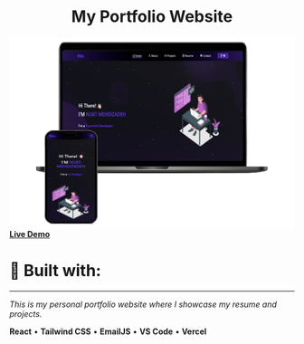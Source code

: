 <div align="center">
  <h1>My Portfolio Website</h1>
</div>

<div align="center">
  <img src="public/ReadMe Photo.png" alt="Portfolio Screenshot"/>
</div>

<div align="left">
<a href="https://my-portfolio-beta-opal-13.vercel.app/" target="_blank"><strong>Live Demo</strong></a>
<br/>
  <h1><strong>🔧 Built with:</strong></h1>
  <hr />
  <p><em>This is my personal portfolio website where I showcase my resume and projects.</em></p>
   <p>
    <strong>React</strong> • <strong>Tailwind CSS</strong> • <strong>EmailJS</strong> • 
    <strong>VS Code</strong> • <strong>Vercel</strong>
  </p>
</div>
